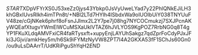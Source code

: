 $START$XDpVFYrXS0J53xeZz0jys43Ybkp0JsVyUweLYad7y22PhlQNkEJiLH3khGBxIUvsRIkh4imTPn8t/+NBl2LTd7HYlh4ISbdxWa9oIUOIbUiY038TNYUuFV48ze/cGjNKek6phrf8oFsnJJlmx2L2Y7pe7j08hg7NYCOCmukzj7SXJPcnAKyWQEafXtugvYWmElWCuMSXaUklVTAZ6hJVLYOS9KgPOZ7RrbNG0q8T4gYP1FKuXLdqAMVFxiCR4faRTysxft+xupyEnjLAYUhSakgz7qdZprFoCdyPJxJFki3JGjvi/amkHey5m/h6Sk9iFYMzNyVW8ZPT7I4A2GKXA53fF1SChJs60Gn0/ou9uLsDAArrT/UdKRiPguShYqH2$END$